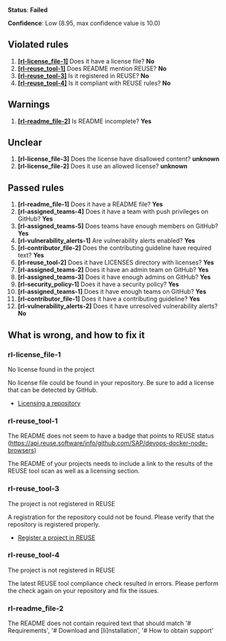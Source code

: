 **Status**: **Failed**

**Confidence**: Low (8.95, max confidence value is 10.0)

## Violated rules
1.  [**[rl-license_file-1]**](#rl-license_file-1) Does it have a license file? **No**
1.  [**[rl-reuse_tool-1]**](#rl-reuse_tool-1) Does README mention REUSE? **No**
1.  [**[rl-reuse_tool-3]**](#rl-reuse_tool-3) Is it registered in REUSE? **No**
1.  [**[rl-reuse_tool-4]**](#rl-reuse_tool-4) Is it compliant with REUSE rules? **No**


## Warnings
1.  [**[rl-readme_file-2]**](#rl-readme_file-2) Is README incomplete? **Yes**


## Unclear
1.  **[rl-license_file-3]** Does the license have disallowed content? **unknown**
1.  **[rl-license_file-2]** Does it use an allowed license? **unknown**


## Passed rules
1.  **[rl-readme_file-1]** Does it have a README file? **Yes**
1.  **[rl-assigned_teams-4]** Does it have a team with push privileges on GitHub? **Yes**
1.  **[rl-assigned_teams-5]** Does teams have enough members on GitHub? **Yes**
1.  **[rl-vulnerability_alerts-1]** Are vulnerability alerts enabled? **Yes**
1.  **[rl-contributor_file-2]** Does the contributing guideline have required text? **Yes**
1.  **[rl-reuse_tool-2]** Does it have LICENSES directory with licenses? **Yes**
1.  **[rl-assigned_teams-2]** Does it have an admin team on GitHub? **Yes**
1.  **[rl-assigned_teams-3]** Does it have enough admins on GitHub? **Yes**
1.  **[rl-security_policy-1]** Does it have a security policy? **Yes**
1.  **[rl-assigned_teams-1]** Does it have enough teams on GitHub? **Yes**
1.  **[rl-contributor_file-1]** Does it have a contributing guideline? **Yes**
1.  **[rl-vulnerability_alerts-2]** Does it have unresolved vulnerability alerts? **No**


## What is wrong, and how to fix it

### rl-license_file-1

No license found in the project

No license file could be found in your repository. Be sure to add a license that can be detected by GitHub.
*  [Licensing a repository](https://docs.github.com/en/github/creating-cloning-and-archiving-repositories/licensing-a-repository#determining-the-location-of-your-license)


### rl-reuse_tool-1

The README does not seem to have a badge that points to REUSE status (https://api.reuse.software/info/github.com/SAP/devops-docker-node-browsers)

The README of your projects needs to include a link to the results of the REUSE tool scan as well as a licensing section.


### rl-reuse_tool-3

The project is not registered in REUSE

A registration for the repository could not be found. Please verify that the repository is registered properly.
*  [Register a project in REUSE](https://api.reuse.software/register)


### rl-reuse_tool-4

The project is not registered in REUSE

The latest REUSE tool compliance check resulted in errors. Please perform the check again on your repository and fix the issues.


### rl-readme_file-2

The README does not contain required text that should match '# Requirements', '# Download and [Ii]nstallation', '# How to obtain support'


